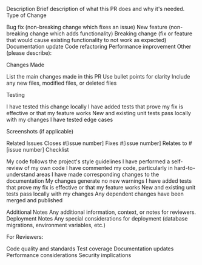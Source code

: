 Description
Brief description of what this PR does and why it's needed.
Type of Change

 Bug fix (non-breaking change which fixes an issue)
 New feature (non-breaking change which adds functionality)
 Breaking change (fix or feature that would cause existing functionality to not work as expected)
 Documentation update
 Code refactoring
 Performance improvement
 Other (please describe):

Changes Made

List the main changes made in this PR
Use bullet points for clarity
Include any new files, modified files, or deleted files

Testing

 I have tested this change locally
 I have added tests that prove my fix is effective or that my feature works
 New and existing unit tests pass locally with my changes
 I have tested edge cases

Screenshots (if applicable)
<!-- Add screenshots or GIFs to help explain your changes -->
Related Issues
Closes #[issue number]
Fixes #[issue number]
Relates to #[issue number]
Checklist

 My code follows the project's style guidelines
 I have performed a self-review of my own code
 I have commented my code, particularly in hard-to-understand areas
 I have made corresponding changes to the documentation
 My changes generate no new warnings
 I have added tests that prove my fix is effective or that my feature works
 New and existing unit tests pass locally with my changes
 Any dependent changes have been merged and published

Additional Notes
Any additional information, context, or notes for reviewers.
Deployment Notes
Any special considerations for deployment (database migrations, environment variables, etc.)

For Reviewers:

 Code quality and standards
 Test coverage
 Documentation updates
 Performance considerations
 Security implications
